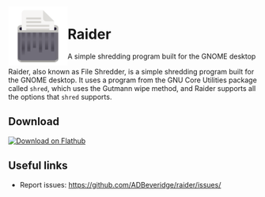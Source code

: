 <img align="left" style="vertical-align: middle" width="120" height="120" src="data/icons/hicolor/scalable/apps/com.github.ADBeveridge.Raider.svg ">

# Raider

A simple shredding program built for the GNOME desktop

Raider, also known as File Shredder, is a simple shredding program built for 
the GNOME desktop. It uses a  program from the GNU Core Utilities package 
called `shred`, which uses the  Gutmann wipe method, and Raider supports 
all the options that `shred` supports.

## Download

<a href='https://flathub.org/apps/details/com.github.ADBeveridge.Raider'><img width='240' alt='Download on Flathub' src='https://flathub.org/assets/badges/flathub-badge-en.png'/></a>

## Useful links
- Report issues: <https://github.com/ADBeveridge/raider/issues/>

